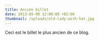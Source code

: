 ```yaml
---
title: Ancien billet
date: 2013-05-08 12:08:00 +02:00
thumbnail: /uploads/old-lady-with-hat.jpg
---
```


Ceci est le billet le plus ancien de ce blog.

